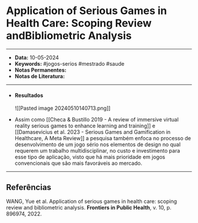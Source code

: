 
# Application of Serious Games in Health Care: Scoping Review andBibliometric Analysis
---
- **Data:** 10-05-2024
- **Keywords:** #jogos-serios #mestrado #saude 
- **Notas Permanentes:**
- **Notas de Literatura:**
---
- #### Resultados
	![[Pasted image 20240510140713.png]]
	
- Assim como [[Checa & Bustillo 2019 - A review of immersive virtual reality serious games to enhance learning and training]] e [[Damasevicius et al. 2023 - Serious Games and Gamification in Healthcare, A Meta Review]] a pesquisa também enfoca no processo de desenvolvimento de um jogo sério nos elementos de design no qual requerem um trabalho multidisciplinar, no custo e investimento para esse tipo de aplicação, visto que há mais prioridade em jogos convencionais que são mais favoráveis ao mercado.
---
## Referências

WANG, Yue et al. Application of serious games in health care: scoping review and bibliometric analysis. **Frontiers in Public Health**, v. 10, p. 896974, 2022.
